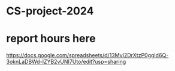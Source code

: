 # CS-project-2024

# report hours here
https://docs.google.com/spreadsheets/d/13MvI2DrXtzP0ggId6Q-3oknLaDBWd-IZYB2vUNI7Uto/edit?usp=sharing
